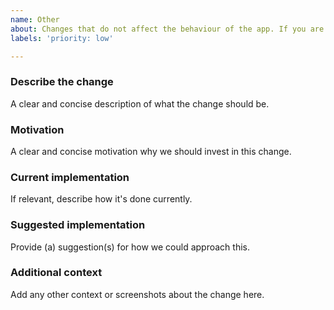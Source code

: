 ```yaml
---
name: Other
about: Changes that do not affect the behaviour of the app. If you are not a member of the Technicie, there is a very high chance that you should not use this template
labels: 'priority: low'

---
```


<!--

Please add the appropriate label for what change should be made:
docs: changes to the documentation)
refactor: refactoring production code, eg. renaming a variable or rewriting a function
test: adding missing tests, refactoring tests; no production code change
chore: updating poetry etc; no production code change

-->

### Describe the change
A clear and concise description of what the change should be.

### Motivation
A clear and concise motivation why we should invest in this change.

### Current implementation
If relevant, describe how it's done currently.

### Suggested implementation
Provide (a) suggestion(s) for how we could approach this.

### Additional context
Add any other context or screenshots about the change here.
